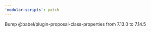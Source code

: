 ```yaml
---
'modular-scripts': patch
---
```


Bump @babel/plugin-proposal-class-properties from 7.13.0 to 7.14.5
